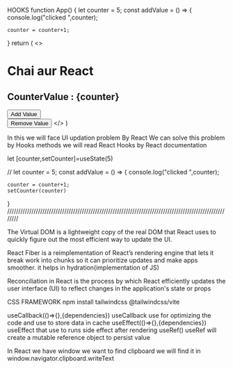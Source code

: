 HOOKS
function App() {
  let counter = 5;
  const addValue = () => {
    console.log("clicked ",counter);
    
    counter = counter+1;

  }
  return (
    <>
      <h1>Chai aur React</h1>
      <h2>CounterValue : {counter}</h2>
      <button onClick={addValue}>Add Value</button>
      <br />
      <button>Remove Value</button>
    </>
  )


In this we will face UI updation problem
By React We can solve this problem by Hooks methods
we will read React Hooks by React documentation


let [counter,setCounter]=useState(5)

  // let counter = 5;
  const addValue = () => {
    console.log("clicked ",counter);
    
    counter = counter+1;
    setCounter(counter)
  }
////////////////////////////////////////////////////////////////////////////////////////////////////////

<!--VIRTUAL DOM-->
The Virtual DOM is a lightweight copy of the real DOM that React uses to quickly figure out the most efficient way to update the UI.

<!-- React Fiber -->
React Fiber is a reimplementation of React’s rendering engine that lets it break work into chunks so it can prioritize updates and make apps smoother.
it helps in hydration(implementation of JS)
<!-- Reconcillation -->

Reconciliation in React is the process by which React efficiently updates the user interface (UI) to reflect changes in the application's state or props

<!-- TAILWIND  -->
CSS FRAMEWORK
npm install tailwindcss @tailwindcss/vite


useCallback(()=>{},{dependencies})
useCallback use for optimizing the code and use to store data in cache
useEffect(()=>{},{dependencies})
useEffect that use to runs side effect after rendering
useRef()
useRef will create a mutable reference object to persist value

In React we have window
we want to find clipboard we will find it in window.navigator.clipboard.writeText

